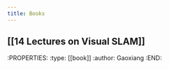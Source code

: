 ```yaml
---
title: Books
---
```


## [[14 Lectures on Visual SLAM]]
:PROPERTIES:
:type: [[book]]
:author: Gaoxiang
:END:
